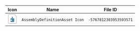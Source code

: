 | Icon | Name | File ID |
| ---  | ---  | ---     |
| ![](AssemblyDefinitionAsset%20Icon.png) | `AssemblyDefinitionAsset Icon` | `-5767812303953593571` |
